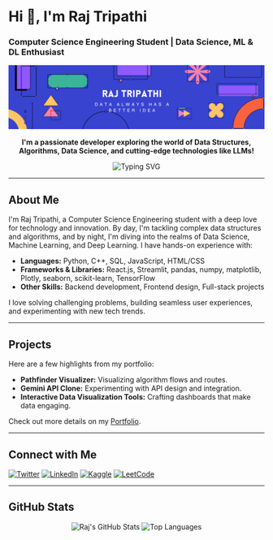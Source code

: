 # Hi 👋, I'm Raj Tripathi
### Computer Science Engineering Student | Data Science, ML & DL Enthusiast

<div align="center">
  
![Banner](https://github.com/RAJTripathi3030/RAJTripathi3030/blob/main/Blue%20Geometric%20Illustration%20Graphic%20Designer%20LinkedIn%20Banner.png)
  
**I'm a passionate developer exploring the world of Data Structures, Algorithms, Data Science, and cutting-edge technologies like LLMs!**

<p align="center">
  <img src="https://readme-typing-svg.herokuapp.com?font=Fira+Code&duration=3000&pause=1000&color=F4D03F&center=true&vCenter=true&width=600&lines=CS+Engineering+Student+%7C+Tech+Enthusiast;Data+Structures+%26+Algorithms+Lover;Data+Science+%2B+ML+%2B+DL+Explorer;LLMs+Innovator;Full-Stack+Developer" alt="Typing SVG" />
</p>
  
</div>

---

## About Me
I'm Raj Tripathi, a Computer Science Engineering student with a deep love for technology and innovation. By day, I'm tackling complex data structures and algorithms, and by night, I'm diving into the realms of Data Science, Machine Learning, and Deep Learning. I have hands-on experience with:

- **Languages:** Python, C++, SQL, JavaScript, HTML/CSS
- **Frameworks & Libraries:** React.js, Streamlit, pandas, numpy, matplotlib, Plotly, seaborn, scikit-learn, TensorFlow
- **Other Skills:** Backend development, Frontend design, Full-stack projects

I love solving challenging problems, building seamless user experiences, and experimenting with new tech trends.

---

## Projects
Here are a few highlights from my portfolio:
- **Pathfinder Visualizer:** Visualizing algorithm flows and routes.
- **Gemini API Clone:** Experimenting with API design and integration.
- **Interactive Data Visualization Tools:** Crafting dashboards that make data engaging.

Check out more details on my [Portfolio](https://portfolio-app-raj.streamlit.app/).

---

## Connect with Me

[![Twitter](https://img.shields.io/badge/Twitter-%231DA1F2.svg?style=for-the-badge&logo=twitter&logoColor=white)](https://twitter.com/CallMeRaj_)
[![LinkedIn](https://img.shields.io/badge/LinkedIn-0077B5.svg?style=for-the-badge&logo=linkedin&logoColor=white)](https://linkedin.com/in/raj%20tripathi)
[![Kaggle](https://img.shields.io/badge/Kaggle-20BEFF.svg?style=for-the-badge&logo=kaggle&logoColor=white)](https://kaggle.com/tripathiraj)
[![LeetCode](https://img.shields.io/badge/LeetCode-FFA116.svg?style=for-the-badge&logo=leetcode&logoColor=white)](https://www.leetcode.com/raj_tripathi)

---

## GitHub Stats

<p align="center">
  <img src="https://github-readme-stats.vercel.app/api?username=rajtripathi3030&show_icons=true&locale=en" alt="Raj's GitHub Stats" />
  <img src="https://github-readme-stats.vercel.app/api/top-langs/?username=rajtripathi3030&layout=compact" alt="Top Languages" />
</p>
